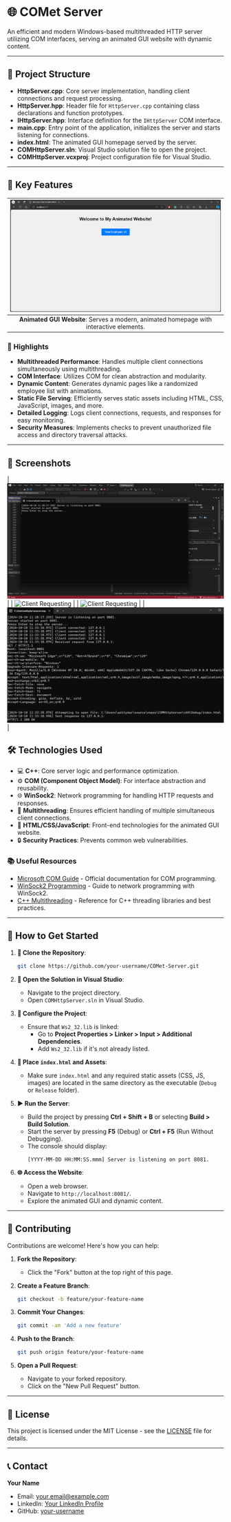 
# 🌐 COMet Server

An efficient and modern Windows-based multithreaded HTTP server utilizing COM interfaces, serving an animated GUI website with dynamic content.

---

## 📂 Project Structure

- **HttpServer.cpp**: Core server implementation, handling client connections and request processing.
- **HttpServer.hpp**: Header file for `HttpServer.cpp` containing class declarations and function prototypes.
- **IHttpServer.hpp**: Interface definition for the `IHttpServer` COM interface.
- **main.cpp**: Entry point of the application, initializes the server and starts listening for connections.
- **index.html**: The animated GUI homepage served by the server.
- **COMHttpServer.sln**: Visual Studio solution file to open the project.
- **COMHttpServer.vcxproj**: Project configuration file for Visual Studio.

---

## 🚀 Key Features

| ![Animated GUI](image/client.png) |
|:----------------------------------------:|
| **Animated GUI Website**: Serves a modern, animated homepage with interactive elements. |

### 🌟 Highlights

- **Multithreaded Performance**: Handles multiple client connections simultaneously using multithreading.
- **COM Interface**: Utilizes COM for clean abstraction and modularity.
- **Dynamic Content**: Generates dynamic pages like a randomized employee list with animations.
- **Static File Serving**: Efficiently serves static assets including HTML, CSS, JavaScript, images, and more.
- **Detailed Logging**: Logs client connections, requests, and responses for easy monitoring.
- **Security Measures**: Implements checks to prevent unauthorized file access and directory traversal attacks.

---

## 🎨 Screenshots
| ![Server Listening](image/server.png) |
| ![Client Requesting](client/client.png) |
| ![Client Requesting](client/client2.png) |
| ![Server Log](image/log.png) |

## 🛠️ Technologies Used

- 💻 **C++**: Core server logic and performance optimization.
- ⚙️ **COM (Component Object Model)**: For interface abstraction and reusability.
- 🌐 **WinSock2**: Network programming for handling HTTP requests and responses.
- 🧵 **Multithreading**: Ensures efficient handling of multiple simultaneous client connections.
- 🎨 **HTML/CSS/JavaScript**: Front-end technologies for the animated GUI website.
- 🔒 **Security Practices**: Prevents common web vulnerabilities.

### 📚 Useful Resources

- [Microsoft COM Guide](https://learn.microsoft.com/en-us/windows/win32/com/component-object-model--com--portal) - Official documentation for COM programming.
- [WinSock2 Programming](https://learn.microsoft.com/en-us/windows/win32/winsock/windows-sockets-start-page-2) - Guide to network programming with WinSock2.
- [C++ Multithreading](https://en.cppreference.com/w/cpp/thread) - Reference for C++ threading libraries and best practices.

---

## 🎯 How to Get Started

1. **🔗 Clone the Repository**:
   ```bash
   git clone https://github.com/your-username/COMet-Server.git
   ```

2. **📂 Open the Solution in Visual Studio**:
   - Navigate to the project directory.
   - Open `COMHttpServer.sln` in Visual Studio.

3. **🔧 Configure the Project**:
   - Ensure that `Ws2_32.lib` is linked:
     - Go to **Project Properties > Linker > Input > Additional Dependencies**.
     - Add `Ws2_32.lib` if it's not already listed.

4. **📄 Place `index.html` and Assets**:
   - Make sure `index.html` and any required static assets (CSS, JS, images) are located in the same directory as the executable (`Debug` or `Release` folder).

5. **▶️ Run the Server**:
   - Build the project by pressing **Ctrl + Shift + B** or selecting **Build > Build Solution**.
   - Start the server by pressing **F5** (Debug) or **Ctrl + F5** (Run Without Debugging).
   - The console should display:
     ```
     [YYYY-MM-DD HH:MM:SS.mmm] Server is listening on port 8081.
     ```

6. **🌐 Access the Website**:
   - Open a web browser.
   - Navigate to `http://localhost:8081/`.
   - Explore the animated GUI and dynamic content.

---

## 🤝 Contributing

Contributions are welcome! Here's how you can help:

1. **Fork the Repository**:
   - Click the "Fork" button at the top right of this page.

2. **Create a Feature Branch**:
   ```bash
   git checkout -b feature/your-feature-name
   ```

3. **Commit Your Changes**:
   ```bash
   git commit -am 'Add a new feature'
   ```

4. **Push to the Branch**:
   ```bash
   git push origin feature/your-feature-name
   ```

5. **Open a Pull Request**:
   - Navigate to your forked repository.
   - Click on the "New Pull Request" button.

---

## 📄 License

This project is licensed under the MIT License - see the [LICENSE](LICENSE) file for details.

---

## 📞 Contact

**Your Name**

- Email: your.email@example.com
- LinkedIn: [Your LinkedIn Profile](https://www.linkedin.com/in/yourprofile)
- GitHub: [your-username](https://github.com/your-username)
